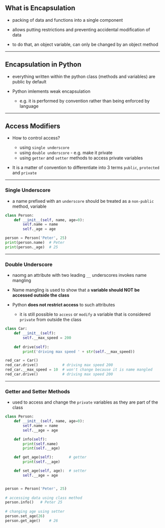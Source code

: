 
## What is Encapsulation

* packing of data and functions into a single component

* allows putting restrictions and preventing accidental modification of data

* to do that, an object variable, can only be changed by an object method

-------------------------

## Encapsulation in Python

* everything written within the python class (methods and variables) are public by default

* Python imlements weak encapsulation
  * e.g. it is performed by convention rather than being enforced by language

---------------------------

## Access Modifiers

* How to control access?
  * using `single underscore`
  * using `double underscore`  - e.g. make it private
  * using `getter` and `setter` methods to access private variables

* It is a matter of convention to differentiate into 3 terms `public`, `protected` and `private`

------------------------------

### Single Underscore
+ a name prefixed with an `underscore` should be treated as a `non-public` method, variable

```python
class Person:
    def __init__(self, name, age=0):
        self.name = name
        self._age = age

person = Person('Peter', 25)
print(person.name)	# Peter
print(person._age)	# 25
```

------------------------------

### Double Underscore

* naomg an attribute with two leading `__` underscores invokes name mangling


* Name mangling is used to show that a **variable should NOT be accessed outside the class**

* Python **does not restrict access** to such attributes
    * it is still possible to `access` or `modify` a variable that is considered `private` from outside the class

```python
class Car:
    def __init__(self):
        self.__max_speed = 200
     
    def drive(self):
        print('driving max speed ' + str(self.__max_speed))

red_car = Car()
red_car.drive()           # driving max speed 200
red_car.__max_speed = 10  # won't change because it is name mangled
red_car.drive()           # driving max speed 200
```

-------------------------------------------------

### Getter and Setter Methods

* used to access and change the `private` variables as they are part of the class

```python
class Person:
    def __init__(self, name, age=0):
        self.name = name
        self.__age = age

    def info(self):
        print(self.name)
        print(self.__age)

    def get_age(self):       # getter
        print(self.__age)

    def set_age(self, age):  # setter
        self.__age = age


person = Person('Peter', 25)
        
# accessing data using class method
person.info()	# Peter 25
        
# changing age using setter
person.set_age(26)
person.get_age()	# 26
```
